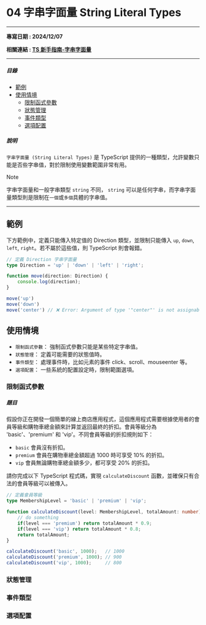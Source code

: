 # 04 字串字面量 String Literal Types
---

**專寫日期 : 2024/12/07**

**相關連結 : [TS 新手指南-字串字面量](https://willh.gitbook.io/typescript-tutorial/advanced/string-literal-types)**

---

##### 目錄
- [範例](#範例)
- [使用情境](#使用情境)
    - [限制函式參數](#限制函式參數)
    - [狀態管理](#狀態管理)
    - [事件類型](#事件類型)
    - [選項配置](#選項配置)

##### 說明

`字串字面量 (String Literal Types)` 是 TypeScript 提供的一種類型，允許變數只能是否些字串值，對於限制使用變數範圍非常有用。

> [!NOTE]
> 字串字面量和一般字串類型 `string` 不同， `string` 可以是任何字串，而字串字面量類型則是限制在`一個`或`多個`具體的字串值。

---



## 範例

下方範例中，定義只能傳入特定值的 Direction 類型，並限制只能傳入 `up`, `down`, `left`, `right`。若不屬於這些值，則 TypeScript 則會報錯。

```ts
// 定義 Direction 字串字面量
type Direction = 'up' | 'down' | 'left' | 'right';

function move(direction: Direction) {
    console.log(direction);
}

move('up')
move('down')
move('center') // ❌ Error: Argument of type '"center"' is not assignable to parameter of type 'Direction'.
```

## 使用情境

- `限制函式參數`： 強制函式參數只能是某些特定字串值。
- `狀態管理`： 定義可能需要的狀態值時。
- `事件類型`： 處理事件時，比如元素的事件 click、scroll、mouseenter 等。
- `選項配置`： 一些系統的配置設定時，限制範圍選項。

### 限制函式參數

##### 題目

假設你正在開發一個簡單的線上商店應用程式，這個應用程式需要根據使用者的會員等級和購物車總金額來計算並返回最終的折扣。會員等級分為 'basic'、'premium' 和 'vip'。不同會員等級的折扣規則如下：

- `basic` 會員沒有折扣。
- `premium` 會員在購物車總金額超過 1000 時可享受 10% 的折扣。
- `vip` 會員無論購物車總金額多少，都可享受 20% 的折扣。

請你完成以下 TypeScript 程式碼，實現 `calculateDiscount` 函數，並確保只有合法的會員等級可以被傳入。

```ts
// 定義會員等級
type MembershipLevel = 'basic' | 'premium' | 'vip';

function calculateDiscount(level: MembershipLevel, totalAmount: number): number {
    // do something
    if(level === 'premium') return totalAmount * 0.9;
    if(level === 'vip') return totalAmount * 0.8;
    return totalAmount;
}

calculateDiscount('basic', 1000);   // 1000
calculateDiscount('premium', 1000); // 900
calculateDiscount('vip', 1000);     // 800
```


### 狀態管理


### 事件類型


### 選項配置